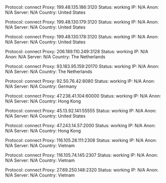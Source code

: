 Protocol: connect
Proxy: 199.48.135.186:3120
Status: working
IP: N/A
Anon: N/A
Server: N/A
Country: United States

Protocol: connect
Proxy: 199.48.130.179:3120
Status: working
IP: N/A
Anon: N/A
Server: N/A
Country: United States

Protocol: connect
Proxy: 199.48.130.178:3120
Status: working
IP: N/A
Anon: N/A
Server: N/A
Country: United States

Protocol: connect
Proxy: 206.189.110.249:3128
Status: working
IP: N/A
Anon: N/A
Server: N/A
Country: The Netherlands

Protocol: connect
Proxy: 93.183.95.159:20170
Status: working
IP: N/A
Anon: N/A
Server: N/A
Country: The Netherlands

Protocol: connect
Proxy: 92.50.76.42:8080
Status: working
IP: N/A
Anon: N/A
Server: N/A
Country: Germany

Protocol: connect
Proxy: 47.238.41.104:60000
Status: working
IP: N/A
Anon: N/A
Server: N/A
Country: Hong Kong

Protocol: connect
Proxy: 45.13.92.141:55555
Status: working
IP: N/A
Anon: N/A
Server: N/A
Country: United States

Protocol: connect
Proxy: 47.243.14.57:2000
Status: working
IP: N/A
Anon: N/A
Server: N/A
Country: Hong Kong

Protocol: connect
Proxy: 116.105.28.111:2308
Status: working
IP: N/A
Anon: N/A
Server: N/A
Country: Vietnam

Protocol: connect
Proxy: 116.105.74.145:2307
Status: working
IP: N/A
Anon: N/A
Server: N/A
Country: Vietnam

Protocol: connect
Proxy: 27.69.250.148:2320
Status: working
IP: N/A
Anon: N/A
Server: N/A
Country: Vietnam

